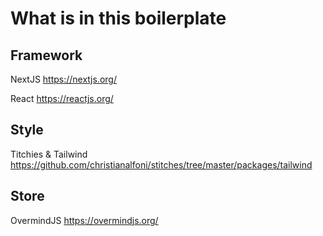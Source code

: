 # What is in this boilerplate

## Framework

NextJS <https://nextjs.org/>

React <https://reactjs.org/>

## Style

Titchies & Tailwind <https://github.com/christianalfoni/stitches/tree/master/packages/tailwind>

## Store

OvermindJS <https://overmindjs.org/>
